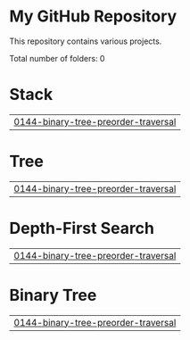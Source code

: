 # My GitHub Repository

This repository contains various projects.

Total number of folders: 0  <!-- This line will be updated by the script -->


# Stack
|  |
| ------- |
| [0144-binary-tree-preorder-traversal](https://github.com/suraj15march/Leetcode/tree/master/0144-binary-tree-preorder-traversal) |
# Tree
|  |
| ------- |
| [0144-binary-tree-preorder-traversal](https://github.com/suraj15march/Leetcode/tree/master/0144-binary-tree-preorder-traversal) |
# Depth-First Search
|  |
| ------- |
| [0144-binary-tree-preorder-traversal](https://github.com/suraj15march/Leetcode/tree/master/0144-binary-tree-preorder-traversal) |
# Binary Tree
|  |
| ------- |
| [0144-binary-tree-preorder-traversal](https://github.com/suraj15march/Leetcode/tree/master/0144-binary-tree-preorder-traversal) |